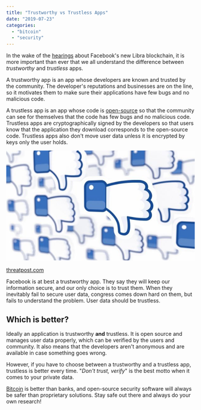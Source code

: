 ```yaml
---
title: "Trustworthy vs Trustless Apps"
date: "2019-07-23"
categories: 
  - "bitcoin"
  - "security"
---
```


In the wake of the [hearings](https://www.youtube.com/watch?v=h4aPp3wGufY) about Facebook's new Libra blockchain, it is more important than ever that we all understand the difference between _trustworthy_ and _trustless_ apps.

A trustworthy app is an app whose developers are known and trusted by the community. The developer's reputations and businesses are on the line, so it motivates them to make sure their applications have few bugs and no malicious code.

A trustless app is an app whose code is [open-source](https://qvault.io/2020/01/30/is-open-source-cryptography-really-secure/?utm_source=rss&utm_medium=rss&utm_campaign=is-open-source-cryptography-really-secure) so that the community can see for themselves that the code has few bugs and no malicious code. Trustless apps are cryptographically signed by the developers so that users know that the application they download corresponds to the open-source code. Trustless apps also don't move user data unless it is encrypted by keys only the user holds.

![thumbs down ](images/Facebook_Thumb_Down-e1525184112308.jpg)

[threatpost.com](https://threatpost.com/experts-call-facebooks-latest-controversy-a-social-media-breach-of-trust/130572/)

Facebook is at best a trustworthy app. They say they will keep our information secure, and our only choice is to trust them. When they inevitably fail to secure user data, congress comes down hard on them, but fails to understand the problem. User data should be trustless.

## Which is better?

Ideally an application is trustworthy **and** trustless. It is open source and manages user data properly, which can be verified by the users and community. It also means that the developers aren't anonymous and are available in case something goes wrong.

However, if you have to choose between a trustworthy and a trustless app, trustless is better every time. "_Don't trust, verify_" is the best motto when it comes to your private data.

[Bitcoin](https://bitcoin.org) is better than banks, and open-source security software will always be safer than proprietary solutions. Stay safe out there and always do your own research!
